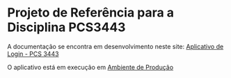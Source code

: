 # Projeto de Referência para a Disciplina PCS3443

A documentação se encontra em desenvolvimento neste site:
[Aplicativo de Login - PCS 3443](https://michelet.gitbook.io/pcs3443-aplicativo-de-login/)

O aplicativo está em execução em [Ambiente de Produção](https://pcs3443-2021.vercel.app/)
